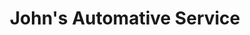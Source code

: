 ---
title: "John's Automative Service"
url: /woodmere/johns-automative-service/
shop: car repair
---